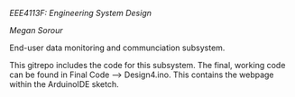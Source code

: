 *EEE4113F: Engineering System Design*

*Megan Sorour*

End-user data monitoring and communciation subsystem.

This gitrepo includes the code for this subsystem. The final, working code can be found in Final Code --> Design4.ino. This contains the webpage within the ArduinoIDE sketch.

